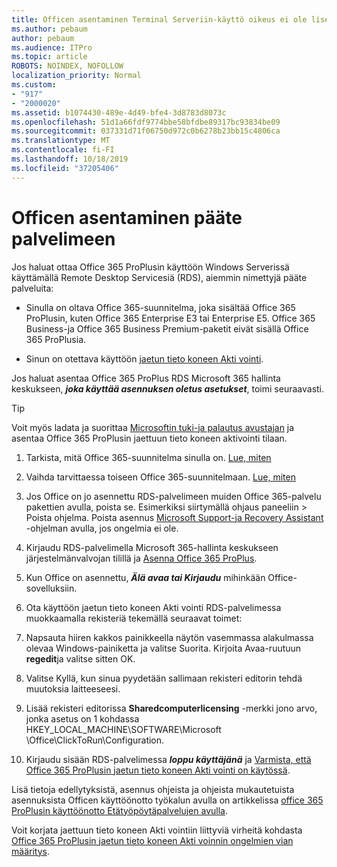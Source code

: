```yaml
---
title: Officen asentaminen Terminal Serveriin-käyttö oikeus ei ole lisensoitu
ms.author: pebaum
author: pebaum
ms.audience: ITPro
ms.topic: article
ROBOTS: NOINDEX, NOFOLLOW
localization_priority: Normal
ms.custom:
- "917"
- "2000020"
ms.assetid: b1074430-489e-4d49-bfe4-3d8783d8073c
ms.openlocfilehash: 51d1a66fdf9774bbe58bfdbe89317bc93834be09
ms.sourcegitcommit: 037331d71f06750d972c0b6278b23bb15c4806ca
ms.translationtype: MT
ms.contentlocale: fi-FI
ms.lasthandoff: 10/18/2019
ms.locfileid: "37205406"
---
```

# <a name="installing-office-on-a-terminal-server"></a>Officen asentaminen pääte palvelimeen

Jos haluat ottaa Office 365 ProPlusin käyttöön Windows Serverissä käyttämällä Remote Desktop Servicesiä (RDS), aiemmin nimettyjä pääte palveluita:
  
- Sinulla on oltava Office 365-suunnitelma, joka sisältää Office 365 ProPlusin, kuten Office 365 Enterprise E3 tai Enterprise E5. Office 365 Business-ja Office 365 Business Premium-paketit eivät sisällä Office 365 ProPlusia.

- Sinun on otettava käyttöön [jaetun tieto koneen Akti vointi](https://docs.microsoft.com/DeployOffice/overview-of-shared-computer-activation-for-office-365-proplus).

Jos haluat asentaa Office 365 ProPlus RDS Microsoft 365 hallinta keskukseen, ***joka käyttää asennuksen oletus asetukset***, toimi seuraavasti.

> [!TIP]
> Voit myös ladata ja suorittaa [Microsoftin tuki-ja palautus avustajan](https://aka.ms/SaRA_OfficeSCA_M365Portal) ja asentaa Office 365 ProPlusin jaettuun tieto koneen aktivointi tilaan.
  
1. Tarkista, mitä Office 365-suunnitelma sinulla on. [Lue, miten](https://docs.microsoft.com/office365/admin/admin-overview/what-subscription-do-i-have)

2. Vaihda tarvittaessa toiseen Office 365-suunnitelmaan. [Lue, miten](https://docs.microsoft.com/office365/admin/subscriptions-and-billing/switch-to-a-different-plan)

3. Jos Office on jo asennettu RDS-palvelimeen muiden Office 365-palvelu pakettien avulla, poista se. Esimerkiksi siirtymällä ohjaus paneeliin \> Poista ohjelma. Poista asennus [Microsoft Support-ja Recovery Assistant](https://aka.ms/SARA-OfficeUninstall-Alchemy) -ohjelman avulla, jos ongelmia ei ole.

4. Kirjaudu RDS-palvelimella Microsoft 365-hallinta keskukseen järjestelmänvalvojan tilillä ja [Asenna Office 365 ProPlus](https://portal.office.com/OLS/MySoftware.aspx).

5. Kun Office on asennettu, ***Älä avaa tai Kirjaudu*** mihinkään Office-sovelluksiin.

6. Ota käyttöön jaetun tieto koneen Akti vointi RDS-palvelimessa muokkaamalla rekisteriä tekemällä seuraavat toimet:

1. Napsauta hiiren kakkos painikkeella näytön vasemmassa alakulmassa olevaa Windows-painiketta ja valitse Suorita. Kirjoita Avaa-ruutuun **regedit**ja valitse sitten OK.

2. Valitse Kyllä, kun sinua pyydetään sallimaan rekisteri editorin tehdä muutoksia laitteeseesi.

3. Lisää rekisteri editorissa **Sharedcomputerlicensing** -merkki jono arvo, jonka asetus on 1 kohdassa HKEY_LOCAL_MACHINE\SOFTWARE\Microsoft \Office\ClickToRun\Configuration.

7. Kirjaudu sisään RDS-palvelimessa ***loppu käyttäjänä*** ja [Varmista, että Office 365 ProPlusin jaetun tieto koneen Akti vointi on käytössä](https://docs.microsoft.com/DeployOffice/troubleshoot-issues-with-shared-computer-activation-for-office-365-proplus#verify-that-activation-for-office-365-proplus-succeeded).

Lisä tietoja edellytyksistä, asennus ohjeista ja ohjeista mukautetuista asennuksista Officen käyttöönotto työkalun avulla on artikkelissa [office 365 ProPlusin käyttöönotto Etätyöpöytäpalvelujen avulla](https://docs.microsoft.com/DeployOffice/deploy-office-365-proplus-by-using-remote-desktop-services).
  
Voit korjata jaettuun tieto koneen Akti vointiin liittyviä virheitä kohdasta [Office 365 ProPlusin jaetun tieto koneen Akti voinnin ongelmien vian määritys](https://docs.microsoft.com/DeployOffice/troubleshoot-issues-with-shared-computer-activation-for-office-365-proplus).
  